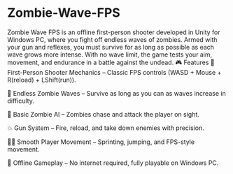 # Zombie-Wave-FPS
Zombie Wave FPS is an offline first-person shooter developed in Unity for Windows PC, where you fight off endless waves of zombies. Armed with your gun and reflexes, you must survive for as long as possible as each wave grows more intense. With no wave limit, the game tests your aim, movement, and endurance in a battle against the undead.
🎮 Features
🔫 First-Person Shooter Mechanics – Classic FPS controls (WASD + Mouse + R(reload) + LShift(run)).

🧟 Endless Zombie Waves – Survive as long as you can as waves increase in difficulty.

🧠 Basic Zombie AI – Zombies chase and attack the player on sight.

💥 Gun System – Fire, reload, and take down enemies with precision.

🧍‍♂️ Smooth Player Movement – Sprinting, jumping, and FPS-style movement.

🌌 Offline Gameplay – No internet required, fully playable on Windows PC.
